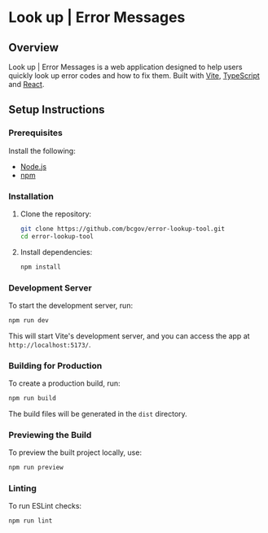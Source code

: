 # Look up | Error Messages

## Overview

Look up | Error Messages is a web application designed to help users quickly look up error codes and how to fix them. Built with [Vite](https://vitejs.dev/), [TypeScript](https://www.typescriptlang.org/) and [React](https://react.dev/).

## Setup Instructions

### Prerequisites

Install the following:

- [Node.js](https://nodejs.org/)
- [npm](https://www.npmjs.com/)

### Installation

1. Clone the repository:
   ```sh
   git clone https://github.com/bcgov/error-lookup-tool.git
   cd error-lookup-tool
   ```
2. Install dependencies:
   ```sh
   npm install
   ```

### Development Server

To start the development server, run:

```sh
npm run dev
```

This will start Vite's development server, and you can access the app at `http://localhost:5173/`.

### Building for Production

To create a production build, run:

```sh
npm run build
```

The build files will be generated in the `dist` directory.

### Previewing the Build

To preview the built project locally, use:

```sh
npm run preview
```

### Linting

To run ESLint checks:

```sh
npm run lint
```
